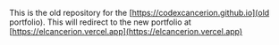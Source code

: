 This is the old repository for the [https://codexcancerion.github.io](old portfolio).
This will redirect to the new portfolio at [https://elcancerion.vercel.app](https://elcancerion.vercel.app)
